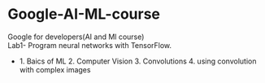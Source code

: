 # Google-AI-ML-course
Google for developers(AI and Ml course) <br>
Lab1- Program neural networks with TensorFlow.
<ul><li>
1. Baics of ML
2. Computer Vision
3. Convolutions
4. using convolution with complex images
</li></ul>

